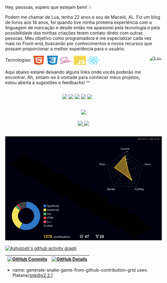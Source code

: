 Hey, pessoas, espero que estejam bem! ✨

Podem me chamar de Lua, tenho 22 anos e sou de Maceió, AL. Fiz um blog de livros aos 14 anos, foi quando tive minha primeira experiência com a linguagem de marcação e desde então me apaixonei pela tecnologia e pela possibilidade das minhas criações terem contato direto com outras pessoas. Meu objetivo como programadora é me especializar cada vez mais no Front-end, buscando por conhecimentos e novos recursos que possam proporcionar a melhor experiência para o usuário.

Tecnologias: 
 <img align="center" alt="HTML" height="30" width="40" src="https://raw.githubusercontent.com/devicons/devicon/master/icons/html5/html5-original.svg">
 <img align="center" alt="CSS" height="30" width="40" src="https://raw.githubusercontent.com/devicons/devicon/master/icons/css3/css3-original.svg">
 <img align="center" alt="Sass" height="30" width="40" src="https://raw.githubusercontent.com/devicons/devicon/master/icons/sass/sass-original.svg">
 <img align="center" alt="JavaScript" height="30" width="40" src="https://raw.githubusercontent.com/devicons/devicon/master/icons/javascript/javascript-plain.svg">
 <img align="center" alt="React" height="30" width="40" src="https://raw.githubusercontent.com/devicons/devicon/master/icons/react/react-original.svg">
 <img align="right" alt="Lua" height="150" style="border-radius:50px;" src="https://pbs.twimg.com/media/E58qSk6X0AEW-lK?format=jpg&name=small">

Aqui abaixo estarei deixando alguns links onde vocês poderão me encontrar. Ah, sintam-se à vontade para conhecer meus projetos, estou aberta à sugestões e feedbacks! ^^ 
<br>
  
</div>
  
##
 
<div align="center"> 
 
<a href="https://discord.gg/hETJNb9caz" target="_blank"><img src="https://img.shields.io/badge/Discord-7289DA?style=for-the-badge&logo=discord&logoColor=white" target="_blank"></a>
<a href = "mailto:leelhuana@gmail.com"><img src="https://img.shields.io/badge/-Gmail-%23333?style=for-the-badge&logo=gmail&logoColor=white" target="_blank"></a>
<a href="https://www.instagram.com/devemprogresso/" target="_blank"><img src="https://img.shields.io/badge/-Instagram-%23E4405F?style=for-the-badge&logo=instagram&logoColor=white" target="_blank"></a>
<a href="https://www.linkedin.com/in/lhuanalee/" target="_blank"><img src="https://img.shields.io/badge/-LinkedIn-%230077B5?style=for-the-badge&logo=linkedin&logoColor=white" target="_blank"></a> 
<a href="https://www.youtube.com/channel/UCzQnGw2lG34fYiftMl21ksg" target="_blank"><img src="https://img.shields.io/badge/YouTube-FF0000?style=for-the-badge&logo=youtube&logoColor=white" target="_blank"></a>

</div>

<br>

<div align="center" >
 <img src="https://github-profile-trophy.vercel.app/?username=lhuanalee&row=1&column=4&theme=dracula&margin-w=20&margin-h=20"/>
</div>

<br>

<div align="center">
  <a display="flex" align="center" href="https://github.com/lhuanalee">
  <img height="150px" src="https://github-readme-stats.vercel.app/api?username=lhuanalee&show_icons=true&theme=dracula&include_all_commits=true&count_private=true"/>
  <img height="150px" src="https://github-readme-stats.vercel.app/api/top-langs/?username=lhuanalee&layout=compact&langs_count=7&theme=dracula"/>
</div>
 
<br>

![Status](./profile-3d-contrib/profile-night-rainbow.svg)

  [![Ashutosh's github activity graph](https://github-readme-activity-graph.cyclic.app/graph?username=lhuanalee&bg_color=red&color=bd93f9&line=bd93f9&point=f1f5f9&area=true&hide_border=true)](https://github.com/ashutosh00710/github-readme-activity-graph)

 | [![GitHub Commits](http://github-profile-summary-cards.vercel.app/api/cards/productive-time?username=lhuanalee&theme=dracula&utcOffset=-3)](https://github.com/vn7n24fzkq/github-profile-summary-cards) | [![GitHub Details](http://github-profile-summary-cards.vercel.app/api/cards/profile-details?username=lhuanalee&theme=dracula)](https://github.com/vn7n24fzkq/github-profile-summary-cards) |  
 | ----------- | ----------- |

- name: generate-snake-game-from-github-contribution-grid
  uses: Platane/snk@v2.2.1
